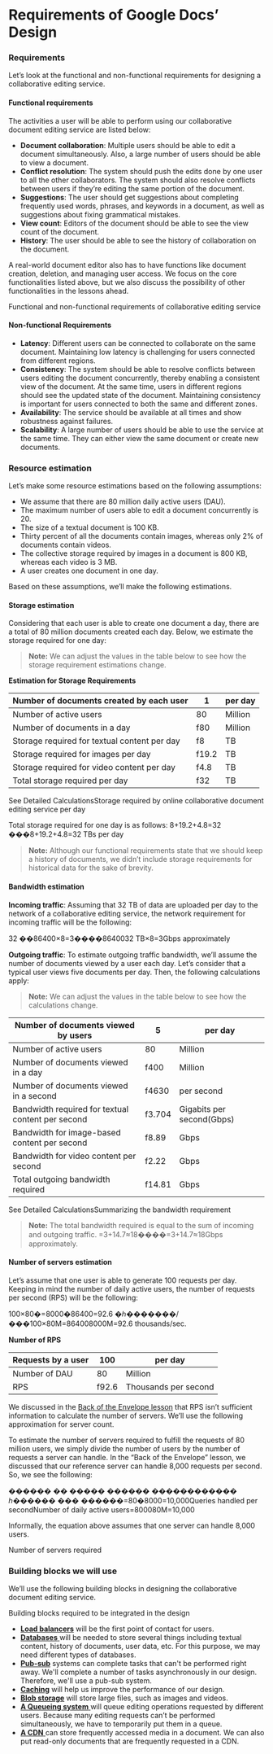 # Requirements of Google Docs’ Design

### Requirements <a href="#requirements-0" id="requirements-0"></a>

Let’s look at the functional and non-functional requirements for designing a collaborative editing service.

#### Functional requirements <a href="#functional-requirements-1" id="functional-requirements-1"></a>

The activities a user will be able to perform using our collaborative document editing service are listed below:

* **Document collaboration**: Multiple users should be able to edit a document simultaneously. Also, a large number of users should be able to view a document.
* **Conflict resolution**: The system should push the edits done by one user to all the other collaborators. The system should also resolve conflicts between users if they’re editing the same portion of the document.
* **Suggestions**: The user should get suggestions about completing frequently used words, phrases, and keywords in a document, as well as suggestions about fixing grammatical mistakes.
* **View count**: Editors of the document should be able to see the view count of the document.
* **History**: The user should be able to see the history of collaboration on the document.

A real-world document editor also has to have functions like document creation, deletion, and managing user access. We focus on the core functionalities listed above, but we also discuss the possibility of other functionalities in the lessons ahead.

Functional and non-functional requirements of collaborative editing service

#### Non-functional Requirements <a href="#non-functional-requirements-0" id="non-functional-requirements-0"></a>

* **Latency**: Different users can be connected to collaborate on the same document. Maintaining low latency is challenging for users connected from different regions.
* **Consistency**: The system should be able to resolve conflicts between users editing the document concurrently, thereby enabling a consistent view of the document. At the same time, users in different regions should see the updated state of the document. Maintaining consistency is important for users connected to both the same and different zones.
* **Availability**: The service should be available at all times and show robustness against failures.
* **Scalability**: A large number of users should be able to use the service at the same time. They can either view the same document or create new documents.

### Resource estimation <a href="#resource-estimation-0" id="resource-estimation-0"></a>

Let’s make some resource estimations based on the following assumptions:

* We assume that there are 80 million daily active users (DAU).
* The maximum number of users able to edit a document concurrently is 20.
* The size of a textual document is 100 KB.
* Thirty percent of all the documents contain images, whereas only 2% of documents contain videos.
* The collective storage required by images in a document is 800 KB, whereas each video is 3 MB.
* A user creates one document in one day.

Based on these assumptions, we’ll make the following estimations.

#### Storage estimation <a href="#storage-estimation-1" id="storage-estimation-1"></a>

Considering that each user is able to create one document a day, there are a total of 80 million documents created each day. Below, we estimate the storage required for one day:

> **Note:** We can adjust the values in the table below to see how the storage requirement estimations change.

**Estimation for Storage Requirements**

| Number of documents created by each user     | 1     | per day |
| -------------------------------------------- | ----- | ------- |
| Number of active users                       | 80    | Million |
| Number of documents in a day                 | f80   | Million |
| Storage required for textual content per day | f8    | TB      |
| Storage required for images per day          | f19.2 | TB      |
| Storage required for video content per day   | f4.8  | TB      |
| Total storage required per day               | f32   | TB      |

See Detailed CalculationsStorage required by online collaborative document editing service per day

Total storage required for one day is as follows: 8+19.2+4.8=32 ���8+19.2+4.8=32 TBs per day

> **Note:** Although our functional requirements state that we should keep a history of documents, we didn’t include storage requirements for historical data for the sake of brevity.

#### Bandwidth estimation <a href="#bandwidth-estimation-0" id="bandwidth-estimation-0"></a>

**Incoming traffic**: Assuming that 32 TB of data are uploaded per day to the network of a collaborative editing service, the network requirement for incoming traffic will be the following:

32 ��86400×8=3����8640032 TB​×8=3Gbps approximately

**Outgoing traffic**: To estimate outgoing traffic bandwidth, we’ll assume the number of documents viewed by a user each day. Let’s consider that a typical user views five documents per day. Then, the following calculations apply:

> **Note:** We can adjust the values in the table below to see how the calculations change.



| Number of documents viewed by users               | 5      | per day                   |
| ------------------------------------------------- | ------ | ------------------------- |
| Number of active users                            | 80     | Million                   |
| Number of documents viewed in a day               | f400   | Million                   |
| Number of documents viewed in a second            | f4630  | per second                |
| Bandwidth required for textual content per second | f3.704 | Gigabits per second(Gbps) |
| Bandwidth for image-based content per second      | f8.89  | Gbps                      |
| Bandwidth for video content per second            | f2.22  | Gbps                      |
| Total outgoing bandwidth required                 | f14.81 | Gbps                      |

See Detailed CalculationsSummarizing the bandwidth requirement

> **Note:** The total bandwidth required is equal to the sum of incoming and outgoing traffic. =3+14.7≈18����=3+14.7≈18Gbps approximately.

#### Number of servers estimation <a href="#number-of-servers-estimation-0" id="number-of-servers-estimation-0"></a>

Let’s assume that one user is able to generate 100 requests per day. Keeping in mind the number of daily active users, the number of requests per second (RPS) will be the following:

100×80�=8000�86400=92.6 �ℎ�������/���100×80M=864008000M​=92.6 thousands/sec.

**Number of RPS**

| Requests by a user | 100   | per day              |
| ------------------ | ----- | -------------------- |
| Number of DAU      | 80    | Million              |
| RPS                | f92.6 | Thousands per second |

We discussed in the [Back of the Envelope lesson](https://www.educative.io/collection/page/10370001/4941429335392256/5711642666467328) that RPS isn’t sufficient information to calculate the number of servers. We’ll use the following approximation for server count.

To estimate the number of servers required to fulfill the requests of 80 million users, we simply divide the number of users by the number of requests a server can handle. In the “Back of the Envelope” lesson, we discussed that our reference server can handle 8,000 requests per second. So, we see the following:

������ �� ����� ������ ������������ ℎ������ ��� ������=80�8000=10,000Queries handled per secondNumber of daily active users​=800080M​=10,000

Informally, the equation above assumes that one server can handle 8,000 users.

Number of servers required

### Building blocks we will use <a href="#building-blocks-we-will-use-0" id="building-blocks-we-will-use-0"></a>

We’ll use the following building blocks in designing the collaborative document editing service.

Building blocks required to be integrated in the design

* [**Load balancers**](https://www.educative.io/collection/page/10370001/4941429335392256/4521972679049216) will be the first point of contact for users.
* [**Databases** ](https://www.educative.io/collection/page/10370001/4941429335392256/4901035478351872)will be needed to store several things including textual content, history of documents, user data, etc. For this purpose, we may need different types of databases.
* [**Pub-sub**](https://www.educative.io/collection/page/10370001/4941429335392256/4996814243889152) systems can complete tasks that can't be performed right away. We'll complete a number of tasks asynchronously in our design. Therefore, we'll use a pub-sub system.
* [**Caching**](https://www.educative.io/collection/page/10370001/4941429335392256/5053577315221504) will help us improve the performance of our design.
* [**Blob storage**](https://www.educative.io/collection/page/10370001/4941429335392256/4862646238576640) will store large files, such as images and videos.
* [**A Queueing system** ](https://www.educative.io/collection/page/10370001/4941429335392256/5148400467312640)will queue editing operations requested by different users. Because many editing requests can’t be performed simultaneously, we have to temporarily put them in a queue.
* [**A CDN** ](https://www.educative.io/collection/page/10370001/4941429335392256/6624266925899776)can store frequently accessed media in a document. We can also put read-only documents that are frequently requested in a CDN.
